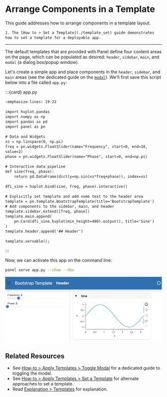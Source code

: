# Arrange Components in a Template

This guide addresses how to arrange components in a template layout.

```{admonition} Prerequisites
1. The [How to > Set a Template](./template_set) guide demonstrates how to set a template for a deployable app.
```

---

The default templates that are provided with Panel define four content areas on the page, which can be populated as desired: `header`, `sidebar`, `main`, and `modal` (a dialog box/popup window).

Let's create a simple app and place components in the `header`, `sidebar`, and `main` areas (see the dedicated guide on the [`modal`](./template_modal)). We'll first save this script below into a file called `app.py`:

:::{card} app.py
``` {code-block} python
:emphasize-lines: 19-22

import hvplot.pandas
import numpy as np
import pandas as pd
import panel as pn

# Data and Widgets
xs = np.linspace(0, np.pi)
freq = pn.widgets.FloatSlider(name="Frequency", start=0, end=10, value=2)
phase = pn.widgets.FloatSlider(name="Phase", start=0, end=np.pi)

# Interactive data pipeline
def sine(freq, phase):
    return pd.DataFrame(dict(y=np.sin(xs*freq+phase)), index=xs)

dfi_sine = hvplot.bind(sine, freq, phase).interactive()

# Explicitly set template and add some text to the header area
template = pn.template.BootstrapTemplate(title='BootstrapTemplate')
# Add components to the sidebar, main, and header
template.sidebar.extend([freq, phase])
template.main.append(
    pn.Card(dfi_sine.hvplot(min_height=400).output(), title='Sine')
)
template.header.append('## Header')

template.servable();
```
:::

Now, we can activate this app on the command line:

``` bash
panel serve app.py --show --dev
```

<img src="../../_static/images/template_arrange.png" alt="example panel app">

## Related Resources

- See [How-to > Apply Templates > Toggle Modal](./template_modal) for a dedicated guide to toggling the modal.
- See [How-to > Apply Templates > Set a Template](./template_set) for alternate approaches to set a template.
- Read [Explanation > Templates](../../explanation/styling/templates_overview) for explanation.
